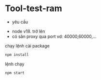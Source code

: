 # Tool-test-ram

* yêu cầu 
- node v18. trở lên
- có săn proxy qua port vd: 40000,60000,...

chạy lệnh cài package

```bash
npm install
```

lệnh chạy

```bash
npm start
```
